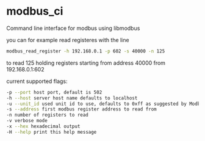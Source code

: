 # modbus_ci
Command line interface for modbus using libmodbus

you can for example read registeres with the line

``` bash
modbus_read_register -h 192.168.0.1 -p 602 -s 40000 -n 125
```
to read 125 holding registers starting from address 40000 from 192.168.0.1:602

current supported flags:
``` bash
-p --port host port, default is 502
-h --host server host name defaults to localhost
-u --unit_id used unit id to use, defaults to 0xff as suggested by ModbusTCP
-s --address first modbus register address to read from
-n number of registers to read
-v verbose mode
-x --hex hexadecimal output
-H --help print this help message
```

